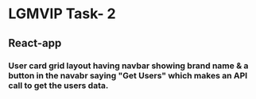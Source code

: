 <h1> LGMVIP Task- 2 </h1>
<h2> React-app </h2>
<h3> User card grid layout having navbar showing brand name & a button in the navabr saying "Get Users" which makes an API call to get the users data.</h3>
